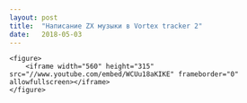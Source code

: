 ```yaml
---
layout: post
title:  "Написание ZX музыки в Vortex tracker 2"
date:   2018-05-03
---
```

	<figure>
		<iframe width="560" height="315" src="//www.youtube.com/embed/WCUu18aKIKE" frameborder="0" allowfullscreen></iframe>
	</figure>